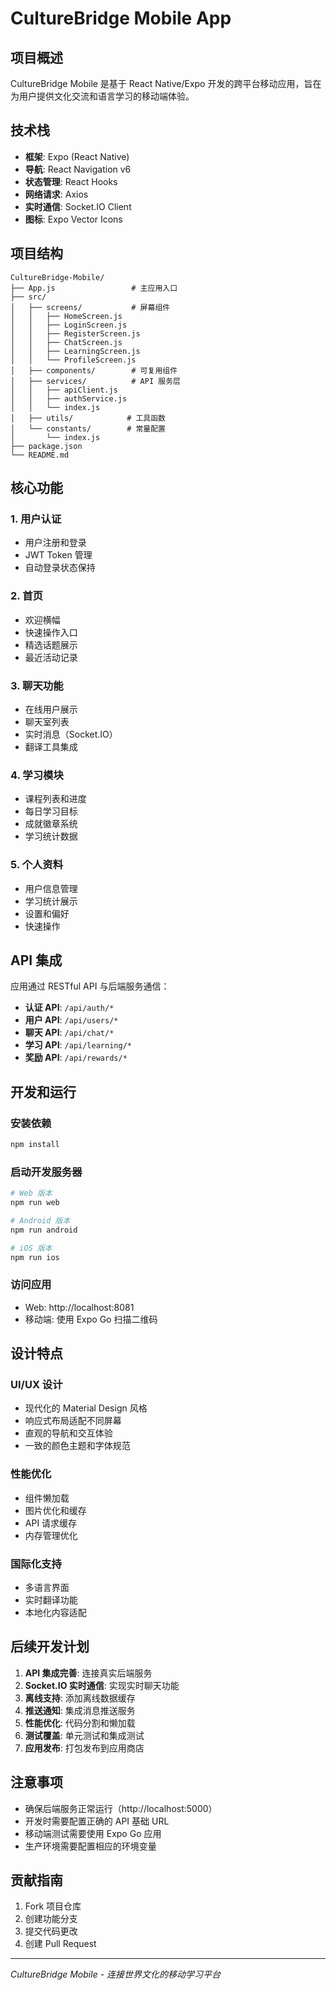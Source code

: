 # CultureBridge Mobile App

## 项目概述

CultureBridge Mobile 是基于 React Native/Expo 开发的跨平台移动应用，旨在为用户提供文化交流和语言学习的移动端体验。

## 技术栈

- **框架**: Expo (React Native)
- **导航**: React Navigation v6
- **状态管理**: React Hooks
- **网络请求**: Axios
- **实时通信**: Socket.IO Client
- **图标**: Expo Vector Icons

## 项目结构

```
CultureBridge-Mobile/
├── App.js                 # 主应用入口
├── src/
│   ├── screens/           # 屏幕组件
│   │   ├── HomeScreen.js
│   │   ├── LoginScreen.js
│   │   ├── RegisterScreen.js
│   │   ├── ChatScreen.js
│   │   ├── LearningScreen.js
│   │   └── ProfileScreen.js
│   ├── components/        # 可复用组件
│   ├── services/          # API 服务层
│   │   ├── apiClient.js
│   │   ├── authService.js
│   │   └── index.js
│   ├── utils/            # 工具函数
│   └── constants/        # 常量配置
│       └── index.js
├── package.json
└── README.md
```

## 核心功能

### 1. 用户认证
- 用户注册和登录
- JWT Token 管理
- 自动登录状态保持

### 2. 首页
- 欢迎横幅
- 快速操作入口
- 精选话题展示
- 最近活动记录

### 3. 聊天功能
- 在线用户展示
- 聊天室列表
- 实时消息（Socket.IO）
- 翻译工具集成

### 4. 学习模块
- 课程列表和进度
- 每日学习目标
- 成就徽章系统
- 学习统计数据

### 5. 个人资料
- 用户信息管理
- 学习统计展示
- 设置和偏好
- 快速操作

## API 集成

应用通过 RESTful API 与后端服务通信：

- **认证 API**: `/api/auth/*`
- **用户 API**: `/api/users/*`
- **聊天 API**: `/api/chat/*`
- **学习 API**: `/api/learning/*`
- **奖励 API**: `/api/rewards/*`

## 开发和运行

### 安装依赖
```bash
npm install
```

### 启动开发服务器
```bash
# Web 版本
npm run web

# Android 版本
npm run android

# iOS 版本
npm run ios
```

### 访问应用
- Web: http://localhost:8081
- 移动端: 使用 Expo Go 扫描二维码

## 设计特点

### UI/UX 设计
- 现代化的 Material Design 风格
- 响应式布局适配不同屏幕
- 直观的导航和交互体验
- 一致的颜色主题和字体规范

### 性能优化
- 组件懒加载
- 图片优化和缓存
- API 请求缓存
- 内存管理优化

### 国际化支持
- 多语言界面
- 实时翻译功能
- 本地化内容适配

## 后续开发计划

1. **API 集成完善**: 连接真实后端服务
2. **Socket.IO 实时通信**: 实现实时聊天功能
3. **离线支持**: 添加离线数据缓存
4. **推送通知**: 集成消息推送服务
5. **性能优化**: 代码分割和懒加载
6. **测试覆盖**: 单元测试和集成测试
7. **应用发布**: 打包发布到应用商店

## 注意事项

- 确保后端服务正常运行（http://localhost:5000）
- 开发时需要配置正确的 API 基础 URL
- 移动端测试需要使用 Expo Go 应用
- 生产环境需要配置相应的环境变量

## 贡献指南

1. Fork 项目仓库
2. 创建功能分支
3. 提交代码更改
4. 创建 Pull Request

---

*CultureBridge Mobile - 连接世界文化的移动学习平台*

